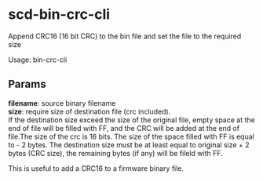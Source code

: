 # scd-bin-crc-cli
Append CRC16 (16 bit CRC) to the bin file and set the file to the required size

Usage: bin-crc-cli <filename> <size>
  
## Params  

<b>filename</b>: source binary filename <br>
<b>size</b>: require size of destination file (crc included). <br>
If the destination size exceed the size of the original file, empty space at the end of file will be filled with FF, and the CRC will be added at the end of file.The size of the crc is 16 bits. The size of the space filled with FF is equal to <size> - 2 bytes. The destination size must be at least equal to original size + 2 bytes (CRC size), the remaining bytes (if any) will be fileld with FF.

This is useful to add a CRC16 to a firmware binary file.
